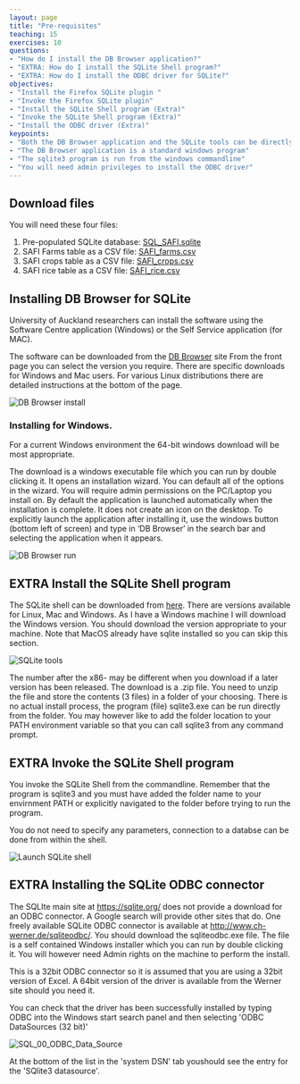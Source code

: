 ```yaml
---
layout: page
title: "Pre-requisites"
teaching: 15
exercises: 10
questions:
- "How do I install the DB Browser application?"
- "EXTRA: How do I install the SQLite Shell program?"
- "EXTRA: How do I install the ODBC driver for SQLite?"
objectives:
- "Install the Firefox SQLite plugin "
- "Invoke the Firefox SQLite plugin"
- "Install the SQLite Shell program (Extra)"
- "Invoke the SQLite Shell program (Extra)"
- "Install the ODBC driver (Extra)"
keypoints:
- "Both the DB Browser application and the SQLite tools can be directly downloaded from the Internet"
- "The DB Browser application is a standard windows program"
- "The sqlite3 program is run from the windows commandline"
- "You will need admin privileges to install the ODBC driver"
---
```

## Download files

You will need these four files:
1. Pre-populated SQLite database: [SQL_SAFI.sqlite](https://datacarpentry.org/sql-socialsci/data/SQL_SAFI.sqlite)
2. SAFI Farms table as a CSV file: [SAFI_farms.csv](https://datacarpentry.org/sql-socialsci/data/SAFI_farms.csv)
3. SAFI crops table as a CSV file: [SAFI_crops.csv](https://datacarpentry.org/sql-socialsci/data/SAFI_crops.csv)
4. SAFI rice table as a CSV file: [SAFI_rice.csv](https://datacarpentry.org/sql-socialsci/data/SAFI_rice.csv)

## Installing DB Browser for SQLite 
University of Auckland researchers can install the software using the Software Centre application (Windows) or the Self Service application (for MAC). 

The software can be downloaded from the [DB Browser](http://sqlitebrowser.org/) site
From the front page you can select the version you require. There are specific downloads for Windows and Mac users. For various Linux distributions there are detailed instructions at the bottom of the page.


![DB Browser install](./fig/DB_Browser_install_1.png)

### Installing for Windows.

For a current Windows environment the 64-bit windows download will be most appropriate.

The download is a windows executable file which you can run by double clicking it. It opens an installation wizard. You can default all of the options in the wizard. You will require admin permissions on the PC/Laptop you install on.
By default the application is launched automatically when the installation is complete.
It does not create an icon on the desktop. To explicitly launch the application after installing it, use the windows button (bottom left of screen) and type in ‘DB Browser’ in the search bar and selecting the application when it appears.

![DB Browser run](./fig/DB_Browser_install_2.png)

## EXTRA Install the SQLite Shell program

The SQLite shell can be downloaded from [here](https://sqlite.org/download.html). There are versions available for Linux, Mac and Windows. As I have a Windows machine I will download the Windows version. You should download the version appropriate to your machine. Note that MacOS already have sqlite installed so you can skip this section.

![SQLite tools](./fig/SQL_01_sqlite_tools_download.png)

The number after the x86- may be different when you download if a later version has been released.
The download is a .zip file. You need to unzip the file and store the contents (3 files) in a folder of your choosing. There is no actual install process, the program (file) sqlite3.exe can be run directly from the folder.
You may however like to add the folder location to your PATH environment variable so that you can call sqlite3 from any command prompt.


## EXTRA Invoke the SQLite Shell program

You invoke the SQLite Shell from the commandline. Remember that the program is sqlite3 and you must have added the folder name to your envirnment PATH or explicitly navigated to the folder before trying to run the program.

You do not need to specify any parameters, connection to a databse can be done from within the shell.

![Launch SQLite shell](./fig/SQL_01_invoke_shell.png)

## EXTRA Installing the SQLite ODBC connector

The SQLIte main site at https://sqlite.org/ does not provide a download for an ODBC connector. A Google search will provide other sites that do. One freely available SQLite ODBC connector is available at http://www.ch-werner.de/sqliteodbc/. You should download the sqliteodbc.exe file. The file is a self contained Windows installer which you can run by double clicking it. You will however need Admin rights on the machine to perform the install. 

This is a 32bit ODBC connector so it is assumed that you are using a 32bit version of Excel. A 64bit version of the driver is available from the Werner site should you need it.

You can check that the driver has been successfully installed by typing ODBC into the Windows start search panel and then selecting 'ODBC DataSources (32 bit)'

![SQL_00_ODBC_Data_Source](./fig/SQL_00_ODBC_Data_Source.png)

At the bottom of the list in the 'system DSN' tab youshould see the entry for the 'SQlite3 datasource'.
